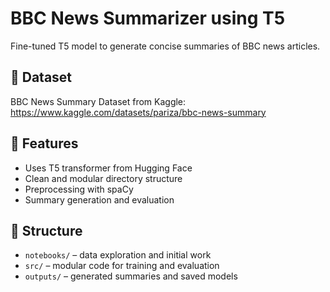 # BBC News Summarizer using T5

Fine-tuned T5 model to generate concise summaries of BBC news articles.

## 📁 Dataset
BBC News Summary Dataset from Kaggle: https://www.kaggle.com/datasets/pariza/bbc-news-summary

## 🚀 Features
- Uses T5 transformer from Hugging Face
- Clean and modular directory structure
- Preprocessing with spaCy
- Summary generation and evaluation

## 🔧 Structure
- `notebooks/` – data exploration and initial work
- `src/` – modular code for training and evaluation
- `outputs/` – generated summaries and saved models
